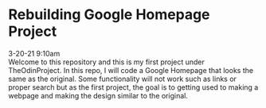 # Rebuilding Google Homepage Project

3-20-21 9:10am  
Welcome to this repository and this is my first project under TheOdinProject. In this repo, I will code a Google Homepage that looks the same as the original. Some functionality will not work such as links or proper search but as the first project, the goal is to getting used to making a webpage and making the design similar to the original.
